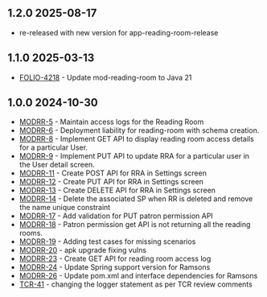 ## 1.2.0 2025-08-17
* re-released with new version for app-reading-room-release

## 1.1.0 2025-03-13
* [FOLIO-4218](https://folio-org.atlassian.net/browse/FOLIO-4218) - Update mod-reading-room to Java 21

## 1.0.0 2024-10-30

* [MODRR-5](https://folio-org.atlassian.net/browse/MODRR-5) - Maintain access logs for the Reading Room
* [MODRR-6](https://folio-org.atlassian.net/browse/MODRR-6) - Deployment liability for reading-room with schema creation.
* [MODRR-8](https://folio-org.atlassian.net/browse/MODRR-8) - Implement GET API to display reading room access details for a particular User.
* [MODRR-9](https://folio-org.atlassian.net/browse/MODRR-9) - Implement PUT API to update RRA for a particular user in the User detail screen.
* [MODRR-11](https://folio-org.atlassian.net/browse/MODRR-11) - Create POST API for RRA in Settings screen
* [MODRR-12](https://folio-org.atlassian.net/browse/MODRR-12) - Create PUT API for RRA in Settings screen
* [MODRR-13](https://folio-org.atlassian.net/browse/MODRR-13) - Create DELETE API for RRA in Settings screen
* [MODRR-14](https://folio-org.atlassian.net/browse/MODRR-14) - Delete the associated SP when RR is deleted and remove the name unique constraint
* [MODRR-17](https://folio-org.atlassian.net/browse/MODRR-17) - Add validation for PUT patron permission API
* [MODRR-18](https://folio-org.atlassian.net/browse/MODRR-18) - Patron permission get API is not returning all the reading rooms.
* [MODRR-19](https://folio-org.atlassian.net/browse/MODRR-19) - Adding test cases for missing scenarios
* [MODRR-20](https://folio-org.atlassian.net/browse/MODRR-20) - apk upgrade fixing vulns
* [MODRR-23](https://folio-org.atlassian.net/browse/MODRR-23) - Create GET API for reading room access log
* [MODRR-24](https://folio-org.atlassian.net/browse/MODRR-24) - Update Spring support version for Ramsons
* [MODRR-26](https://folio-org.atlassian.net/browse/MODRR-26) - Update pom.xml and interface dependencies for Ramsons
* [TCR-41](https://folio-org.atlassian.net/browse/TCR-41) - changing the logger statement as per TCR review comments
